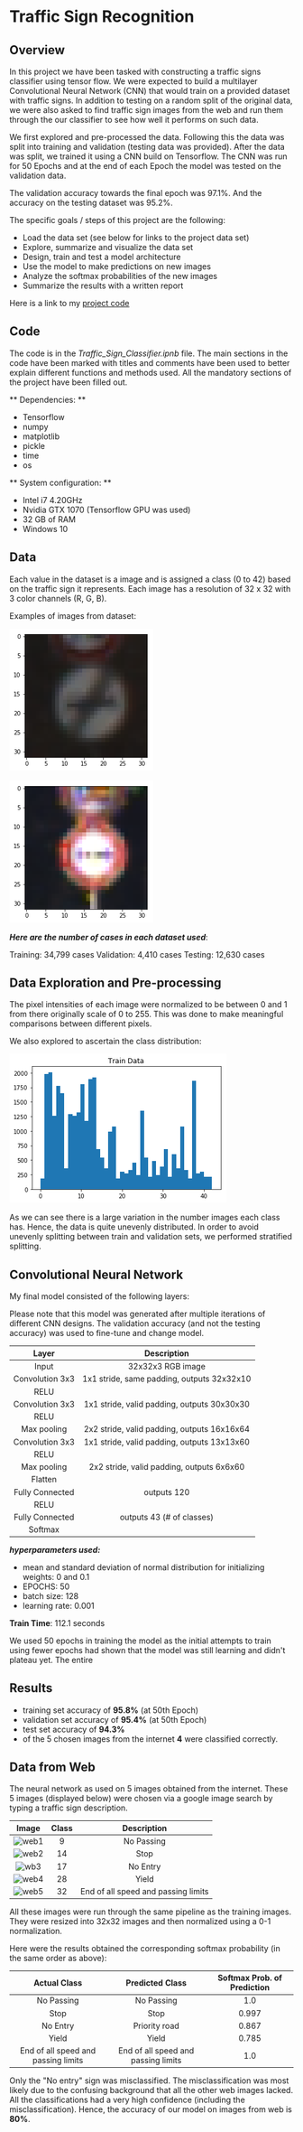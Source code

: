 # **Traffic Sign Recognition**

[//]: # (Image References)

[image1]: ./writeup_images/sample1.png "ex1"
[image2]: ./writeup_images/sample2.png "ex2"
[image3]: ./writeup_images/data_dist.png "class distribution"
[image4]: ./images_from_web/9.jpg "web1"
[image5]: ./images_from_web/14.jpg "web2"
[image6]: ./images_from_web/17.jpg "wb3"
[image7]: ./images_from_web/28.jpg "web4"
[image8]: ./images_from_web/32.jpg "web5"


## Overview

In this project we have been tasked with constructing a traffic signs classifier using tensor flow. We were expected to build a multilayer Convolutional Neural Network (CNN) that would train on a provided dataset with traffic signs. In addition to testing on a random split of the original data, we were also asked to find traffic sign images from the web and run them through the our classifier to see how well it performs on such data.

We first explored and pre-processed the data. Following this the data was split into training and validation (testing data was provided). After the data was split, we trained it using a CNN build on Tensorflow. The CNN was run for 50 Epochs and at the end of each Epoch the model was tested on the validation data.

The validation accuracy towards the final epoch was 97.1%. And the accuracy on the testing dataset was 95.2%.


The specific goals / steps of this project are the following:
* Load the data set (see below for links to the project data set)
* Explore, summarize and visualize the data set
* Design, train and test a model architecture
* Use the model to make predictions on new images
* Analyze the softmax probabilities of the new images
* Summarize the results with a written report

Here is a link to my [project code](https://github.com/ysriram1/CarND-Traffic-Sign-Classifier-Project/blob/master/Traffic_Sign_Classifier.ipynb)

## Code
The code is in the *Traffic_Sign_Classifier.ipnb* file. The main sections in the code have been marked with titles and comments have been used to better explain different functions and methods used. All the mandatory sections of the project have been filled out.

** Dependencies: **
- Tensorflow
- numpy
- matplotlib
- pickle
- time
- os

** System configuration: **
- Intel i7 4.20GHz
- Nvidia GTX 1070 (Tensorflow GPU was used)
- 32 GB of RAM
- Windows 10

## Data
Each value in the dataset is a image and is assigned a class (0 to 42) based on the traffic sign it represents. Each image has a resolution of 32 x 32 with 3 color channels (R, G, B).

Examples of images from dataset:

![alt text][image1]

![alt text][image2]

***Here are the number of cases in each dataset used***:

Training: 34,799 cases
Validation: 4,410 cases
Testing: 12,630 cases

## Data Exploration and Pre-processing

The pixel intensities of each image were normalized to be between 0 and 1 from there originally scale of 0 to 255. This was done to make meaningful comparisons between different pixels.

We also explored to ascertain the class distribution:

![alt text][image3]

As we can see there is a large variation in the number images each class has. Hence, the data is quite unevenly distributed. In order to avoid unevenly splitting between train and validation sets, we performed stratified splitting.


## Convolutional Neural Network

My final model consisted of the following layers:

Please note that this model was generated after multiple iterations of different CNN designs. The validation accuracy (and not the testing accuracy) was used to fine-tune and change model.

| Layer         		|     Description	        					|
|:---------------------:|:---------------------------------------------:|
| Input         		| 32x32x3 RGB image   							|
| Convolution 3x3     	| 1x1 stride, same padding, outputs 32x32x10 	|
| RELU					|												|
| Convolution 3x3     	| 1x1 stride, valid padding, outputs 30x30x30 	|
| RELU					|												|
| Max pooling	      	| 2x2 stride, valid padding,  outputs 16x16x64 		|
| Convolution 3x3     	| 1x1 stride, valid padding, outputs 13x13x60 	|
| RELU					|												|
| Max pooling	      	| 2x2 stride, valid padding,  outputs 6x6x60 		|
| Flatten					|												|
| Fully Connected				|  outputs 120			|
| RELU					|												|
| Fully Connected				|  outputs 43 (# of classes)			|
| Softmax				|   	<logits>								|


***hyperparameters used:***

* mean and standard deviation of normal distribution for initializing weights: 0 and 0.1
* EPOCHS: 50
* batch size: 128
* learning rate: 0.001

**Train Time**: 112.1 seconds

We used 50 epochs in training the model as the initial attempts to train using fewer epochs had shown that the model was still learning and didn't plateau yet. The entire

## Results
* training set accuracy of **95.8%** (at 50th Epoch)
* validation set accuracy of **95.4%** (at 50th Epoch)
* test set accuracy of **94.3%**
* of the 5 chosen images from the internet **4** were classified correctly.

## Data from Web
The neural network as used on 5 images obtained from the internet. These 5 images (displayed below) were chosen via a google image search by typing a traffic sign description.

| Image | Class | Description|
|:---------------------:|:---------------:|:--------------:|
|![][image4] | 9 |  No Passing|
|![][image5] |  14 |  Stop|
|![][image6] | 17 |  No Entry|
|![][image7] | 28 |  Yield|
|![][image8] | 32 |  End of all speed and passing limits|

All these images were run through the same pipeline as the training images. They were resized into 32x32 images and then normalized using a 0-1 normalization.

Here were the results obtained the corresponding softmax probability (in the same order as above):

| Actual Class | Predicted Class | Softmax Prob. of Prediction|
|:---------------------:|:---------------:|:--------------:|
| No Passing| No Passing | 1.0|
| Stop| Stop | 0.997|
| No Entry| Priority road | 0.867 |
| Yield| Yield | 0.785 |
| End of all speed and passing limits|  End of all speed and passing limits | 1.0 |

Only the "No entry" sign was misclassified. The misclassification was most likely due to the confusing background that all the other web images lacked. All the classifications had a very high confidence (including the misclassification). Hence, the accuracy of our model on images from web is **80%**.
